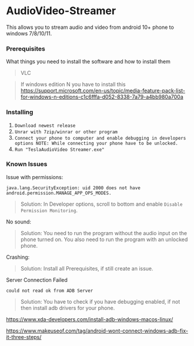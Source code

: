 # AudioVideo-Streamer

This allows you to stream audio and video from android 10+ phone to windows 7/8/10/11.

### Prerequisites

What things you need to install the software and how to install them

> VLC

> If windows edition N you have to install this https://support.microsoft.com/en-us/topic/media-feature-pack-list-for-windows-n-editions-c1c6fffa-d052-8338-7a79-a4bb980a700a

### Installing

1. `Download newest release`
2. `Unrar with 7zip/winrar or other program`
3. `Connect your phone to computer and enable debugging in developers options NOTE: While connecting your phone have to be unlocked.`
4. `Run "TeslaAudioVideo Streamer.exe"`

### Known Issues
Issue with permissions:
```
java.lang.SecurityException: uid 2000 does not have android.permission.MANAGE_APP_OPS_MODES.
```
> Solution:
In Developer options, scroll to bottom and enable `Disable Permission Monitoring`.

No sound: 
> Solution:
You need to run the program without the audio input on the phone turned on. You also need to run the program with an unlocked phone.

Crashing: 
> Solution:
Install all Prerequisites, if still create an issue.

Server Connection Failed
```
could not read ok from ADB Server
```
> Solution:
You have to check if you have debugging enabled, if not then install adb drivers for your phone.

https://www.xda-developers.com/install-adb-windows-macos-linux/

https://www.makeuseof.com/tag/android-wont-connect-windows-adb-fix-it-three-steps/
